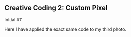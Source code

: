 ## Creative Coding 2: Custom Pixel
Initial #7

Here I have applied the exact same code to my third photo.
